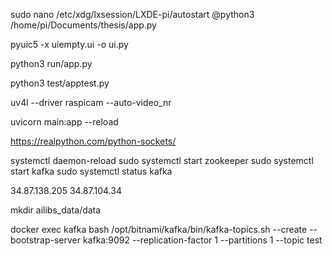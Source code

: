 <!-- Autorun Start Up -->
sudo nano /etc/xdg/lxsession/LXDE-pi/autostart 
@python3 /home/pi/Documents/thesis/app.py

<!-- Transform pyqt5 to .py -->
pyuic5 -x uiempty.ui -o ui.py

<!-- Run app -->
python3 run/app.py

<!-- Test app by flask -->
python3 test/apptest.py

<!-- unofficial userspace V4L2 driver for the Raspberry Pi Camera Module -->
uv4l --driver raspicam --auto-video_nr

<!-- Fast API -->
uvicorn main:app --reload

https://realpython.com/python-sockets/


<!-- Kafka -->
systemctl daemon-reload
sudo systemctl start zookeeper
sudo systemctl start kafka
sudo systemctl status kafka

34.87.138.205
34.87.104.34

<!-- Server Python -->
mkdir ailibs_data/data

<!-- Docker Bitnami -->
docker exec kafka bash  /opt/bitnami/kafka/bin/kafka-topics.sh --create --bootstrap-server kafka:9092 --replication-factor 1 --partitions 1 --topic test